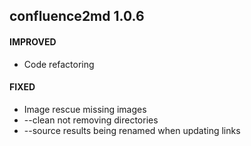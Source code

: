 confluence2md 1.0.6
-------------------------

#### IMPROVED

- Code refactoring

#### FIXED

- Image rescue missing images
- --clean not removing directories
- --source results being renamed when updating links

